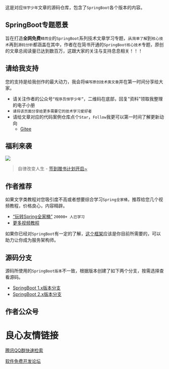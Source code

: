 这是对应`恒宇少年`文章的源码仓库，包含了`SpringBoot`各个版本的内容。

## SpringBoot专题愿景

旨在打造**全网免费**`精而全`的`SpringBoot`系列技术文章学习专题，从`简单了解`到`核心技术`再到`源码分析`都涵盖在其中，作者在在简书开通的`SpringBoot核心技术`专题，原创的文章总阅读量已达到数百万，这跟大家的关注与支持息息相关！！！

## 请给我支持

您的支持是给我创作的最大动力，我会将`编写原创技术类文章`并在第一时间分享给大家。

- 请关注作者的公众号`“程序员恒宇少年”`，二维码在底部，回复“资料”领取我整理的电子小册
- `请将该页面分享给更多需要它的技术学习爱好者`
- 请给文章对应的代码案例仓库点个`Star`，`Follow`我更可以第一时间了解更新动向
  - [Gitee](https://gitee.com/hengboy/spring-boot-chapter)

## 福利来袭

![](http://blog.yuqiyu.com/images/%E7%AD%BE%E5%88%B0%E7%A6%8F%E5%88%A9.png)

> 自律改变人生 - [签到赠书计划开启~](http://blog.yuqiyu.com/welfare/)

## 作者推荐

如果文字类教程对您吸引度不高或者想要综合学习`Spring全家桶`，推荐给您几个视频教程，价格良心，内容精辟。

- [“玩转Spring全家桶”](https://time.geekbang.org/course/intro/100023501?code=Bb0kYvkF8opyRcznUfl1msqTIMJ1AY-kgBEfuR9N4nw%3D)  `20000+ 人已学习`
- [更多视频教程](/geektime)

如果你已经对`SpringBoot`有一定的了解，[这个框架](/apiboot-all-articles.html)应该是你目前所需要的，可以助力让你成为服务架构师。


## 源码分支

源码所使用的`SpringBoot版本`不一致，根据版本创建了如下两个分支，按需选择查看源码。

- [SpringBoot 1.x版本分支](https://gitee.com/hengboy/spring-boot-chapter/tree/1.x/)
- [SpringBoot 2.x版本分支](https://gitee.com/hengboy/spring-boot-chapter/tree/2.x/)


## 作者公众号

   

 # 良心友情链接

[腾讯QQ群快速检索](http://u.720life.cn/s/8cf73f7c)

[软件免费开发论坛](http://u.720life.cn/s/bbb01dc0)